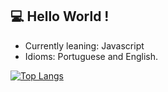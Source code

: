 ## :computer: Hello World !

- Currently leaning: Javascript
- Idioms: Portuguese and English.

[![Top Langs](https://github-readme-stats.vercel.app/api/top-langs/?username=Himelsu007&layout=compact&thee=tokyonight)](https://github.com/Himelsu007/github-readme-stats)





